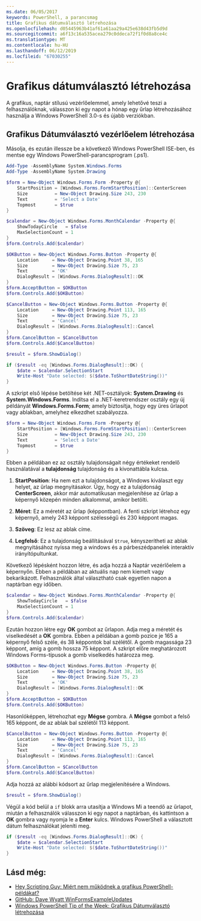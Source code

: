 ```yaml
---
ms.date: 06/05/2017
keywords: PowerShell, a parancsmag
title: Grafikus dátumválasztó létrehozása
ms.openlocfilehash: d05445963b41af61a61aa29a425e638d43fb5d9d
ms.sourcegitcommit: a6f13c16a535acea279c0ddeca72f1f0d8a8ce4c
ms.translationtype: MT
ms.contentlocale: hu-HU
ms.lasthandoff: 06/12/2019
ms.locfileid: "67030255"
---
```

# <a name="creating-a-graphical-date-picker"></a>Grafikus dátumválasztó létrehozása

A grafikus, naptár stílusú vezérlőelemmel, amely lehetővé teszi a felhasználóknak, válasszon ki egy napot a hónap egy űrlap létrehozásához használja a Windows PowerShell 3.0-s és újabb verziókban.

## <a name="create-a-graphical-date-picker-control"></a>Grafikus Dátumválasztó vezérlőelem létrehozása

Másolja, és ezután illessze be a következő Windows PowerShell ISE-ben, és mentse egy Windows PowerShell-parancsprogram (.ps1).

```powershell
Add-Type -AssemblyName System.Windows.Forms
Add-Type -AssemblyName System.Drawing

$form = New-Object Windows.Forms.Form -Property @{
    StartPosition = [Windows.Forms.FormStartPosition]::CenterScreen
    Size          = New-Object Drawing.Size 243, 230
    Text          = 'Select a Date'
    Topmost       = $true
}

$calendar = New-Object Windows.Forms.MonthCalendar -Property @{
    ShowTodayCircle   = $false
    MaxSelectionCount = 1
}
$form.Controls.Add($calendar)

$OKButton = New-Object Windows.Forms.Button -Property @{
    Location     = New-Object Drawing.Point 38, 165
    Size         = New-Object Drawing.Size 75, 23
    Text         = 'OK'
    DialogResult = [Windows.Forms.DialogResult]::OK
}
$form.AcceptButton = $OKButton
$form.Controls.Add($OKButton)

$CancelButton = New-Object Windows.Forms.Button -Property @{
    Location     = New-Object Drawing.Point 113, 165
    Size         = New-Object Drawing.Size 75, 23
    Text         = 'Cancel'
    DialogResult = [Windows.Forms.DialogResult]::Cancel
}
$form.CancelButton = $CancelButton
$form.Controls.Add($CancelButton)

$result = $form.ShowDialog()

if ($result -eq [Windows.Forms.DialogResult]::OK) {
    $date = $calendar.SelectionStart
    Write-Host "Date selected: $($date.ToShortDateString())"
}
```

A szkript első lépése betöltése két .NET-osztályok: **System.Drawing** és **System.Windows.Forms**.
Indítsa el a .NET-keretrendszer osztály egy új példányát **Windows.Forms.Form**; amely biztosítja, hogy egy üres űrlapot vagy ablakban, amelyhez elkezdhet szabályozza.

```powershell
$form = New-Object Windows.Forms.Form -Property @{
    StartPosition = [Windows.Forms.FormStartPosition]::CenterScreen
    Size          = New-Object Drawing.Size 243, 230
    Text          = 'Select a Date'
    Topmost       = $true
}
```

Ebben a példában ez az osztály tulajdonságait négy értékeket rendelő használatával a **tulajdonság** tulajdonság és a kivonattábla kulcsa.

1. **StartPosition**: Ha nem ezt a tulajdonságot, a Windows kiválaszt egy helyet, az űrlap megnyitásakor.
   Úgy, hogy ez a tulajdonság **CenterScreen**, akkor már automatikusan megjelenítése az űrlap a képernyő közepén minden alkalommal, amikor betölti.

2. **Méret**: Ez a méretét az űrlap (képpontban).
   A fenti szkript létrehoz egy képernyő, amely 243 képpont szélességű és 230 képpont magas.

3. **Szöveg**: Ez lesz az ablak címe.

4. **Legfelső**: Ez a tulajdonság beállításával `$true`, kényszerítheti az ablak megnyitásához nyissa meg a windows és a párbeszédpanelek interaktív irányítópultunkat.

Következő lépésként hozzon létre, és adja hozzá a Naptár vezérlőelem a képernyőn.
Ebben a példában az aktuális nap nem kiemelt vagy bekarikázott.
Felhasználók által választható csak egyetlen napon a naptárban egy időben.

```powershell
$calendar = New-Object Windows.Forms.MonthCalendar -Property @{
    ShowTodayCircle   = $false
    MaxSelectionCount = 1
}
$form.Controls.Add($calendar)
```

Ezután hozzon létre egy **OK** gombot az űrlapon.
Adja meg a méretét és viselkedését a **OK** gombra.
Ebben a példában a gomb pozice je 165 a képernyő felső széle, és 38 képpontok bal szélétől.
A gomb magassága 23 képpont, amíg a gomb hossza 75 képpont.
A szkript előre meghatározott Windows Forms-típusok a gomb viselkedés határozza meg.

```powershell
$OKButton = New-Object Windows.Forms.Button -Property @{
    Location     = New-Object Drawing.Point 38, 165
    Size         = New-Object Drawing.Size 75, 23
    Text         = 'OK'
    DialogResult = [Windows.Forms.DialogResult]::OK
}
$form.AcceptButton = $OKButton
$form.Controls.Add($OKButton)
```

Hasonlóképpen, létrehozhat egy **Mégse** gombra.
A **Mégse** gombot a felső 165 képpont, de az ablak bal szélétől 113 képpont.

```powershell
$CancelButton = New-Object Windows.Forms.Button -Property @{
    Location     = New-Object Drawing.Point 113, 165
    Size         = New-Object Drawing.Size 75, 23
    Text         = 'Cancel'
    DialogResult = [Windows.Forms.DialogResult]::Cancel
}
$form.CancelButton = $CancelButton
$form.Controls.Add($CancelButton)
```

Adja hozzá az alábbi kódsort az űrlap megjelenítésére a Windows.

```powershell
$result = $form.ShowDialog()
```

Végül a kód belül a `if` blokk arra utasítja a Windows Mi a teendő az űrlapot, miután a felhasználók válasszon ki egy napot a naptárban, és kattintson a **OK** gombra vagy nyomja le a **Enter** kulcs.
Windows PowerShell a választott dátum felhasználókat jeleníti meg.

```powershell
if ($result -eq [Windows.Forms.DialogResult]::OK) {
    $date = $calendar.SelectionStart
    Write-Host "Date selected: $($date.ToShortDateString())"
}
```

## <a name="see-also"></a>Lásd még:

- [Hey Scripting Guy:  Miért nem működnek a grafikus PowerShell-példákat?](https://go.microsoft.com/fwlink/?LinkId=506644)
- [GitHub: Dave Wyatt WinFormsExampleUpdates](https://github.com/dlwyatt/WinFormsExampleUpdates)
- [Windows PowerShell Tip of the Week:  Grafikus Dátumválasztó létrehozása](https://technet.microsoft.com/library/ff730942.aspx)
